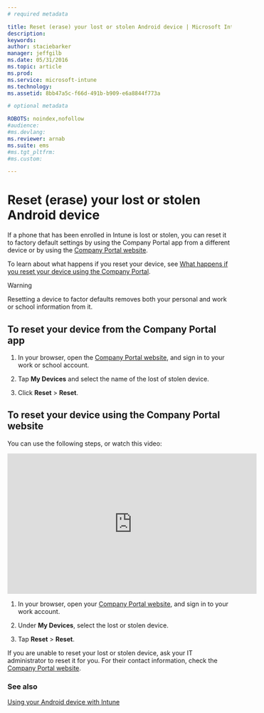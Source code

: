 ```yaml
---
# required metadata

title: Reset (erase) your lost or stolen Android device | Microsoft Intune
description:
keywords:
author: staciebarker
manager: jeffgilb
ms.date: 05/31/2016
ms.topic: article
ms.prod:
ms.service: microsoft-intune
ms.technology:
ms.assetid: 8bb47a5c-f66d-491b-b909-e6a8844f773a

# optional metadata

ROBOTS: noindex,nofollow
#audience:
#ms.devlang:
ms.reviewer: arnab
ms.suite: ems
#ms.tgt_pltfrm:
#ms.custom:

---
```



# Reset (erase) your lost or stolen Android device

If a phone that has been enrolled in Intune is lost or stolen, you can reset it to factory default settings by using the Company Portal app from a different device or by using the [Company Portal website](http://portal.manage.microsoft.com).

To learn about what happens if you reset your device, see [What happens if you reset your device using the Company Portal](what-happens-if-you-reset-your-device-using-the-company-portal-android.md).

> [!WARNING] 
> Resetting a device to factor defaults removes both your personal and work or school information from it.

## To reset your device from the Company Portal app

1.  In your browser, open the [Company Portal website](http://portal.manage.microsoft.com), and sign in to your work or school account.

2.  Tap **My Devices** and select the name of the lost of stolen  device.

3.  Click **Reset** &gt; **Reset**.

## To reset your device using the Company Portal website

You can use the following steps, or watch this video:

<iframe width="560" height="315" src="https://www.youtube.com/embed/6e73o7f8gxE&feature=youtu.be" frameborder="0" allowfullscreen></iframe> 

1.  In your browser, open your [Company Portal website](http://portal.manage.microsoft.com), and sign in to your work account.

2.  Under **My Devices**, select the lost or stolen device.

3.  Tap **Reset** &gt; **Reset**.

If you are unable to reset your lost or stolen device, ask your IT administrator to reset it for you. For their contact information, check the [Company Portal website](http://portal.manage.microsoft.com).

### See also
[Using your Android device with Intune](using-your-android-device-with-intune.md)

